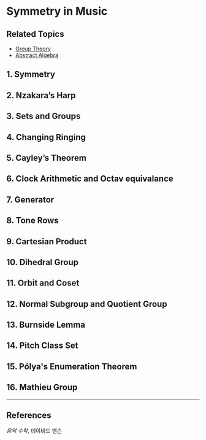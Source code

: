 # Symmetry in Music

## Related Topics
- [Group Theory](/Phys/MP/AAT/group.html)
- [Abstract Algebra](/Phys/MP/AAT/Abstract_basics.html)


## 1. Symmetry

## 2. Nzakara’s Harp

## 3. Sets and Groups

## 4. Changing Ringing

## 5. Cayley’s Theorem

## 6. Clock Arithmetic and Octav equivalance

## 7. Generator

## 8. Tone Rows

## 9. Cartesian Product

## 10. Dihedral Group

## 11. Orbit and Coset

## 12. Normal Subgroup and Quotient Group

## 13. Burnside Lemma

## 14. Pitch Class Set

## 15. Pólya's Enumeration Theorem

## 16. Mathieu Group



---
## References
*음악 수학*, 데이비드 밴슨